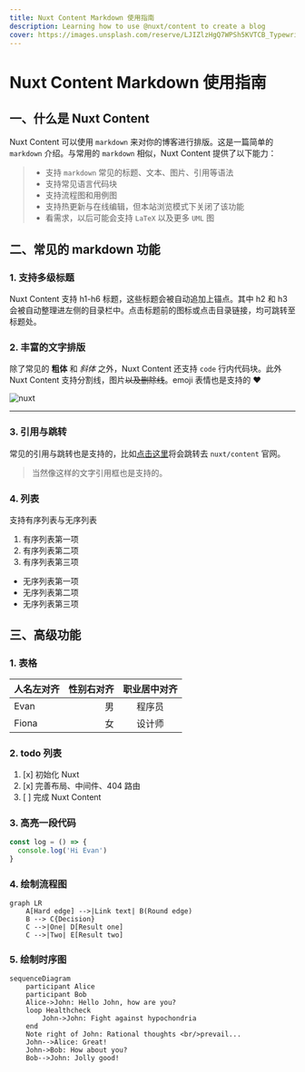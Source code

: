 ```yaml
---
title: Nuxt Content Markdown 使用指南
description: Learning how to use @nuxt/content to create a blog
cover: https://images.unsplash.com/reserve/LJIZlzHgQ7WPSh5KVTCB_Typewriter.jpg?ixlib=rb-1.2.1&auto=format&fit=crop&w=800&q=60
---
```


# Nuxt Content Markdown 使用指南

## 一、什么是 Nuxt Content

Nuxt Content 可以使用 `markdown` 来对你的博客进行排版。这是一篇简单的 `markdown` 介绍。与常用的 `markdown` 相似，Nuxt Content 提供了以下能力：

> - 支持 `markdown` 常见的标题、文本、图片、引用等语法
> - 支持常见语言代码块
> - 支持流程图和用例图
> - 支持热更新与在线编辑，但本站浏览模式下关闭了该功能
> - 看需求，以后可能会支持 `LaTeX` 以及更多 `UML` 图

## 二、常见的 markdown 功能

### 1. 支持多级标题

Nuxt Content 支持 h1-h6 标题，这些标题会被自动追加上锚点。其中 h2 和 h3 会被自动整理进左侧的目录栏中。点击标题前的图标或点击目录链接，均可跳转至标题处。

### 2. 丰富的文字排版

除了常见的 **粗体** 和 _斜体_ 之外，Nuxt Content 还支持 `code` 行内代码块。此外 Nuxt Content 支持分割线，图片~~以及删除线~~。emoji 表情也是支持的 :heart:

![nuxt](https://content.nuxtjs.org/logo-light.svg)

---

### 3. 引用与跳转

常见的引用与跳转也是支持的，比如[点击这里](https://content.nuxtjs.org/)将会跳转去 `nuxt/content` 官网。

> 当然像这样的文字引用框也是支持的。

### 4. 列表

支持有序列表与无序列表

1. 有序列表第一项
2. 有序列表第二项
3. 有序列表第三项

- 无序列表第一项
- 无序列表第二项
- 无序列表第三项

## 三、高级功能

### 1. 表格

| 人名左对齐 | 性别右对齐 | 职业居中对齐 |
| :--------- | ---------: | :----------: |
| Evan       |         男 |    程序员    |
| Fiona      |         女 |    设计师    |

### 2. todo 列表

1. [x] 初始化 Nuxt
2. [x] 完善布局、中间件、404 路由
3. [ ] 完成 Nuxt Content

### 3. 高亮一段代码

```js
const log = () => {
  console.log('Hi Evan')
}
```

### 4. 绘制流程图

```mermaid
graph LR
    A[Hard edge] -->|Link text| B(Round edge)
    B --> C{Decision}
    C -->|One| D[Result one]
    C -->|Two| E[Result two]
```

### 5. 绘制时序图

```mermaid
sequenceDiagram
    participant Alice
    participant Bob
    Alice->John: Hello John, how are you?
    loop Healthcheck
        John->John: Fight against hypochondria
    end
    Note right of John: Rational thoughts <br/>prevail...
    John-->Alice: Great!
    John->Bob: How about you?
    Bob-->John: Jolly good!
```
